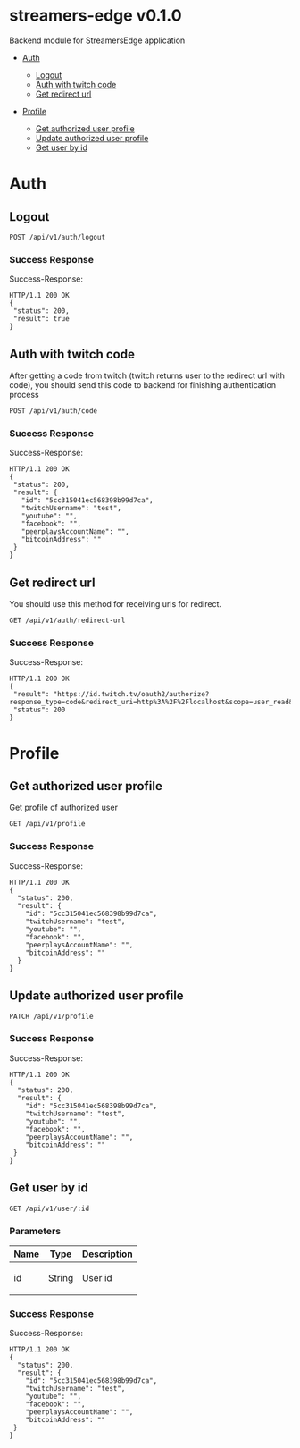# streamers-edge v0.1.0

Backend module for StreamersEdge application

- [Auth](#auth)
	- [Logout](#logout)
	- [Auth with twitch code](#auth-with-twitch-code)
	- [Get redirect url](#get-redirect-url)
	
- [Profile](#profile)
	- [Get authorized user profile](#get-authorized-user-profile)
	- [Update authorized user profile](#update-authorized-user-profile)
	- [Get user by id](#get-user-by-id)
	


# Auth

## Logout



	POST /api/v1/auth/logout


### Success Response

Success-Response:

```
HTTP/1.1 200 OK
{
 "status": 200,
 "result": true
}
```
## Auth with twitch code

<p>After getting a code from twitch (twitch returns user to the redirect url with code), you should send this code to backend for finishing authentication process</p>

	POST /api/v1/auth/code


### Success Response

Success-Response:

```
HTTP/1.1 200 OK
{
 "status": 200,
 "result": {
   "id": "5cc315041ec568398b99d7ca",
   "twitchUsername": "test",
   "youtube": "",
   "facebook": "",
   "peerplaysAccountName": "",
   "bitcoinAddress": ""
 }
}
```
## Get redirect url

<p>You should use this method for receiving urls for redirect.</p>

	GET /api/v1/auth/redirect-url


### Success Response

Success-Response:

```
HTTP/1.1 200 OK
{
 "result": "https://id.twitch.tv/oauth2/authorize?response_type=code&redirect_uri=http%3A%2F%2Flocalhost&scope=user_read&state=true&client_id=5uyyouelk9a2d5rt0i1uuvntel2mb5",
 "status": 200
}
```
# Profile

## Get authorized user profile

<p>Get profile of authorized user</p>

	GET /api/v1/profile


### Success Response

Success-Response:

```
HTTP/1.1 200 OK
{
  "status": 200,
  "result": {
    "id": "5cc315041ec568398b99d7ca",
    "twitchUsername": "test",
    "youtube": "",
    "facebook": "",
    "peerplaysAccountName": "",
    "bitcoinAddress": ""
  }
}
```
## Update authorized user profile



	PATCH /api/v1/profile


### Success Response

Success-Response:

```
HTTP/1.1 200 OK
{
  "status": 200,
  "result": {
    "id": "5cc315041ec568398b99d7ca",
    "twitchUsername": "test",
    "youtube": "",
    "facebook": "",
    "peerplaysAccountName": "",
    "bitcoinAddress": ""
 }
}
```
## Get user by id



	GET /api/v1/user/:id


### Parameters

| Name    | Type      | Description                          |
|---------|-----------|--------------------------------------|
| id			| String			|  <p>User id</p>							|

### Success Response

Success-Response:

```
HTTP/1.1 200 OK
{
  "status": 200,
  "result": {
    "id": "5cc315041ec568398b99d7ca",
    "twitchUsername": "test",
    "youtube": "",
    "facebook": "",
    "peerplaysAccountName": "",
    "bitcoinAddress": ""
 }
}
```

